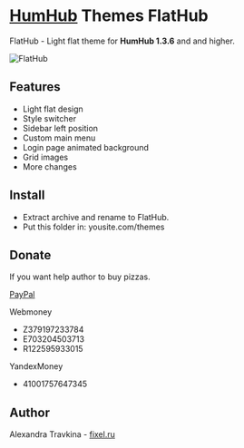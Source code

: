 # [HumHub](https://github.com/humhub/humhub) Themes FlatHub
FlatHub - Light flat theme for **HumHub 1.3.6** and and higher.

![FlatHub](https://raw.githubusercontent.com/sashatravkina/humhub1.3.6-themes-flathub/master/screenshot/thumb_flathub.jpg)

## Features
- Light flat design
- Style switcher
- Sidebar left position
- Custom main menu
- Login page animated background
- Grid images
- More changes

## Install
- Extract archive and rename to FlatHub.
- Put this folder in: yousite.com/themes

## Donate
If you want help author to buy pizzas.

[PayPal](https://paypal.me/forsashatravkina)

Webmoney
- Z379197233784
- E703204503713
- R122595933015

YandexMoney
- 41001757647345

## Author
Alexandra Travkina - [fixel.ru](https://fixel.ru)
